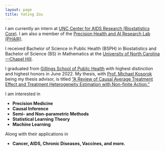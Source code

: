 ```yaml
---
layout: page
title: Yating Zou
---
```


I am currently an intern at [UNC Center for AIDS Research (Biostatistics Core)](http://unccfar.org/portfolio/biostatistics/). 
I am also a member of the [Precision Health and AI Research Lab (PHAIR)](https://tarheels.live/kosoroklab/).

I received Bachelor of Science in Public Health (BSPH) in Biostatistics and Bachelor of Science (BS) in Mathematics at the [University of North Carolina—Chapel Hill](https://www.unc.edu/). 

I graduated from [Gillings School of Public Health](https://sph.unc.edu/) with highest distinction and highest honors in June 2022. My thesis, with [Prof. Michael Kosorok](https://mkosorok.web.unc.edu/) being my thesis advisor, is titled [“A Review of Causal Average Treatment Effect and Treatment Heterogeneity Estimation with Non-finite Action.”](https://yatingz205.github.io/assets/HonorsThesis_YatingZou.pdf)

I am interested in
 - **Precision Medicine**
 - **Causal Inference**
 - **Semi- and Non-parametric Methods**
 - **Statistical Learning Theory**
 - **Machine Learning**

Along with their applications in 
 - **Cancer, AIDS, Chronic Diseases, Vaccines, and more.**
